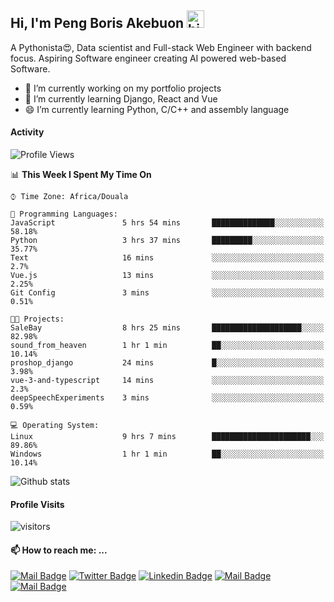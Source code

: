  ## Hi, I'm Peng Boris Akebuon <img src="https://user-images.githubusercontent.com/1303154/88677602-1635ba80-d120-11ea-84d8-d263ba5fc3c0.gif" width="28px" alt="hi">

 A Pythonista😍, Data scientist and Full-stack Web Engineer with backend focus. Aspiring Software engineer creating AI powered web-based Software.
- 🔭 I’m currently working on my portfolio projects
- 🌱 I’m currently learning Django, React and Vue
- 😄 I’m currently learning Python, C/C++ and assembly language

#### Activity
<!--START_SECTION:waka-->
![Profile Views](http://img.shields.io/badge/Profile%20Views-6-blue)

📊 **This Week I Spent My Time On** 

```text
⌚︎ Time Zone: Africa/Douala

💬 Programming Languages: 
JavaScript               5 hrs 54 mins       ██████████████░░░░░░░░░░░   58.18% 
Python                   3 hrs 37 mins       █████████░░░░░░░░░░░░░░░░   35.77% 
Text                     16 mins             ░░░░░░░░░░░░░░░░░░░░░░░░░   2.7% 
Vue.js                   13 mins             ░░░░░░░░░░░░░░░░░░░░░░░░░   2.25% 
Git Config               3 mins              ░░░░░░░░░░░░░░░░░░░░░░░░░   0.51%

🐱‍💻 Projects: 
SaleBay                  8 hrs 25 mins       ████████████████████░░░░░   82.98% 
sound_from_heaven        1 hr 1 min          ██░░░░░░░░░░░░░░░░░░░░░░░   10.14% 
proshop_django           24 mins             █░░░░░░░░░░░░░░░░░░░░░░░░   3.98% 
vue-3-and-typescript     14 mins             ░░░░░░░░░░░░░░░░░░░░░░░░░   2.3% 
deepSpeechExperiments    3 mins              ░░░░░░░░░░░░░░░░░░░░░░░░░   0.59%

💻 Operating System: 
Linux                    9 hrs 7 mins        ██████████████████████░░░   89.86% 
Windows                  1 hr 1 min          ██░░░░░░░░░░░░░░░░░░░░░░░   10.14%

```


<!--END_SECTION:waka-->


![Github stats](https://github-readme-stats.vercel.app/api?username=itzomen&theme=vue&show_icons=true&count_private=true)
 
 #### Profile Visits 

![visitors](https://visitor-badge.glitch.me/badge?page_id=itzomen)

#### 📫 How to reach me: ...

[![Mail Badge](https://img.shields.io/badge/-itzomen-c0392b?style=flat&labelColor=c0392b&logo=gmail&logoColor=white)](mailto:peng.akebuon2468@gmail.com)
[![Twitter Badge](https://img.shields.io/badge/-@itz_omen-1ca0f1?style=flat&labelColor=1ca0f1&logo=twitter&logoColor=white&link=https://twitter.com/itz_omen)](https://twitter.com/itz_omen/) [![Linkedin Badge](https://img.shields.io/badge/-Peng_Boris_Akebuon-0e76a8?style=flat&labelColor=0e76a8&logo=linkedin&logoColor=white)](https://www.linkedin.com/in/peng-boris-akebuon-0b8ba0195/)
 [![Mail Badge](https://img.shields.io/badge/-Academy_Omen-e74c3c?style=flat&labelColor=e74c3c&logo=youtube&logoColor=white)](https://www.youtube.com/channel/UCknaAfNfqKQDQFnqP2zMA6A)  [![Mail Badge](https://img.shields.io/badge/-@itz_an_omen-405DE6?style=flat&labelColor=5851DB&logo=instagram&logoColor=white)](https://instagram.com/itz_an_omen)
